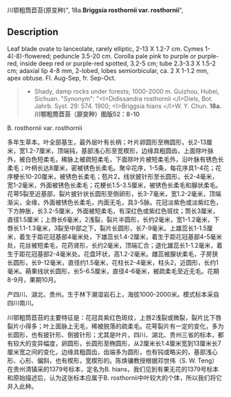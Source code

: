 川鄂粗筒苣苔(原变种)",
18a.**Briggsia rosthornii var. rosthornii**",

## Description
Leaf blade ovate to lanceolate, rarely elliptic, 2-13 X 1.2-7 cm. Cymes 1-4(-8)-flowered; peduncle 3.5-20 cm. Corolla pale pink to purple or purple-red, inside deep red or purple-red spotted, 3.2-5 cm; tube 2.3-3.3 X 1.5-2 cm; adaxial lip 4-8 mm, 2-lobed, lobes semiorbicular, ca. 2 X 1-1.2 mm, apex obtuse. Fl. Aug-Sep, fr. Sep-Oct.

> * Shady, damp rocks under forests; 1000-2000 m. Guizhou, Hubei, Sichuan.
  "Synonym": "&lt;I&gt;Didissandra rosthornii &lt;/I&gt;Diels, Bot. Jahrb. Syst. 29: 574. 1900; &lt;I&gt;Briggsia hians &lt;/I&gt;W. Y. Chun.
**18a.川鄂粗筒苣苔（原变种）图版52：8-10**

B. rosthornii var. rosthornii

多年生草本。叶全部基生，最外层叶有长柄；叶片卵圆形至椭圆形，长2-13厘米，宽1.2-7厘米，顶端钝，基部浅心形至宽楔形，边缘具粗圆齿，上面除叶脉外，被白色短柔毛，稀脉上被疏短柔毛，下面除叶片被短柔毛外，沿叶脉有锈色长柔毛；叶柄长达8厘米，密被锈色长柔毛。聚伞花序，1-5条，每花序具1-4花；花序梗长10-20厘米，被锈色长柔毛；苞片2，线状披针形至长圆形，长2-4毫米，宽1-2毫米，外面被锈色长柔毛；花梗长1.5-3.5厘米，被锈色长柔毛和腺状柔毛。花萼5裂至近基部，裂片披针状长圆形至倒卵形，长3-7毫米，宽1.2-2毫米，顶端渐尖，全缘，外面被锈色长柔毛，内面无毛，具3-5脉。花冠淡紫色或淡紫红色，下方肿胀，长3.2-5厘米，外面被短柔毛，有深红色或紫红色斑纹；筒长3厘米，直径1.5厘米；上唇长6毫米，2浅裂，裂片半圆形，长约2毫米，宽1-1.2毫米，下唇长1.1-1.3毫米，3裂至中部之下，裂片长圆形，长7-9毫米。上雄蕊长1-1.5厘米，着生于距花冠基部4毫米处，下雄蕊长1.4-2厘米，着生于距花冠基部4-5毫米处，花丝被短柔毛，花药肾形，长约2毫米，顶端汇合；退化雄蕊长1-1.2毫米，着生于距花冠基部2-4毫米处。花盘环状，高1.2-2毫米。雌蕊被腺状柔毛，子房狭长圆形，长9-12毫米，直径约1.5毫米，花柱长2-4毫米，柱头2，近圆形，长约1毫米。蒴果线状长圆形，长5-6.5厘米，直径4-6毫米，被疏柔毛至近无毛。花期8-9月，果期10月。

产四川、湖北、贵州。生于林下潮湿岩石上，海拔1000-2000米。模式标本采自四川南川。

川鄂粗筒苣苔的主要特征是：花冠具紫红色斑纹，上唇2浅裂或微裂，裂片比下唇裂片小得多；叶上面脉上无毛，稀被脱落的疏柔毛。花萼裂片有一定的变化，多为长圆形，也有披针形、倒披针形；尤其是叶片，四川、湖北、贵州三省的标本，都有较大的变异幅度，卵圆形，长圆形至椭圆形，从2厘米长1.4厘米宽到13厘米长7厘米宽之间的变化，边缘具粗圆齿，齿端多为圆形，也有钝或略尖的，基部浅心形、心形、偏斜，也有楔形，宽楔形的。陈焕镛教授根据邓世伟（S. W. Teng）在贵州清镇采的1379号标本，定名为B. hians，我们见到有果无花的1379号标本和原始描述后，认为这张标本应属于B. rosthornii中叶较大的个体，所以我们将它并入此种。
